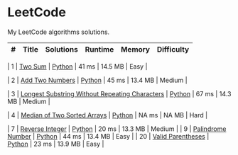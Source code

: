 # LeetCode

My LeetCode algorithms solutions.

|   # | Title | Solutions | Runtime | Memory | Difficulty |
| --- | ----- | --------- | ------- | ------ | ---------- |

|  1  | [Two Sum](https://leetcode.com/problems/two-sum/) | [Python](https://github.com/wajdi404/LeetCode/blob/main/Algorithm/Python/Two-Sum.py) | 41 ms | 14.5 MB |   Easy |

|  2  | [Add Two Numbers](https://leetcode.com/problems/add-two-numbers/) | [Python](https://github.com/wajdi404/LeetCode/blob/main/Algorithm/Python/Add-Two-Numbers.py) | 45 ms | 13.4 MB | Medium |

|  3  | [Longest Substring Without Repeating Characters](https://leetcode.com/problems/longest-substring-without-repeating-characters/) | [Python](https://github.com/wajdi404/LeetCode/blob/main/Algorithm/Python/Longest-Substring-Without-Repeating-Characters.py) | 67 ms | 14.3 MB | Medium |

|  4  | [Median of Two Sorted Arrays](https://leetcode.com/problems/median-of-two-sorted-arrays/) | [Python](https://github.com/wajdi404/LeetCode/blob/main/Algorithm/Python/Median-of-Two-Sorted-Arrays.py) | NA ms | NA MB | Hard |

|  7  | [Reverse Integer](https://leetcode.com/problems/reverse-integer/) | [Python](https://github.com/wajdi404/LeetCode/blob/main/Algorithm/Python/Reverse-Integer.py) | 20 ms | 13.3 MB | Medium |
|  9  | [Palindrome Number](https://leetcode.com/problems/palindrome-number/) | [Python](https://github.com/wajdi404/LeetCode/blob/main/Algorithm/Python/Palindrome-Number.py) | 44 ms | 13.4 MB | Easy |
|  20  | [Valid Parentheses](https://leetcode.com/problems/valid-parentheses/) | [Python](https://github.com/wajdi404/LeetCode/blob/main/Algorithm/Python/Valid-Parentheses.py) | 23 ms | 13.9 MB | Easy |


